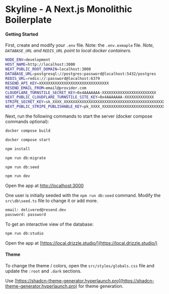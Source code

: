 # Skyline - A Next.js Monolithic Boilerplate

#### Getting Started

First, create and modify your `.env` file. Note: the `.env.exmaple` file. _Note, `DATABASE_URL` and `REDIS_URL` point to local docker containers._

```bash
NODE_ENV=development
HOST_NAME=http://localhost:3000
NEXT_PUBLIC_ROOT_DOMAIN=localhost:3000
DATABASE_URL=postgresql://postgres:password@localhost:5432/postgres
REDIS_URL=redis://:password@localhost:6379
RESEND_API_KEY=XXXXXXXXXXXXXXXXXXXXXXXXXXXXXXX
RESEND_EMAIL_FROM=email@provider.com
CLOUDFLARE_TURNSTILE_SECRET_KEY=0x4AAAAAAA-XXXXXXXXXXXXXXXXXXXXXXXX
NEXT_PUBLIC_CLOUDFLARE_TURNSTILE_SITE_KEY=0x4AAAAAAA-XXXXXXXXXXXXX
STRIPE_SECRET_KEY=sk_XXXX_XXXXXXXXXXXXXXXXXXXXXXXXXXXXXXXXXXXXXXXXXXXXXXXXXXXXXXXXXXXXXXXXXXXXXXXXXXXXXXXXXXXXXXXXXXXXXXXXXXX
NEXT_PUBLIC_STRIPE_PUBLISHABLE_KEY=pk_XXXX_XXXXXXXXXXXXXXXXXXXXXXXXXXXXXXXXXXXXXXXXXXXXXXXXXXXXXXXXXXXXXXXXXXXXXXXXXXXXXXXXXXXXXXXXXXXXXXXXXXX
```

Next, run the following commands to start the server (docker compose commands optional):

```bash
docker compose build

docker compose start

npm install

npm run db:migrate

npm run db:seed

npm run dev
```

Open the app at [http://localhost:3000](http://localhost:3000)

One user is initially seeded with the `npm run db:seed` command. Modify the `src\db\seed.ts` file to change it or add more.

```bash
email: delivered@resend.dev
password: password
```

To get an interactive view of the database:

```bash
npm run db:studio
```

Open the app at [https://local.drizzle.studio/](https://local.drizzle.studio/)

#### Theme

To change the theme / colors, open the `src/styles/globals.css` file and update the `:root` and `.dark` sections.

Use [https://shadcn-theme-generator.hyperlaunch.pro](https://shadcn-theme-generator.hyperlaunch.pro) for theme generation.

